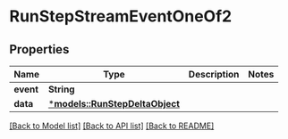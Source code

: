 # RunStepStreamEventOneOf2

## Properties
Name | Type | Description | Notes
------------ | ------------- | ------------- | -------------
**event** | **String** |  | 
**data** | [***models::RunStepDeltaObject**](RunStepDeltaObject.md) |  | 

[[Back to Model list]](../README.md#documentation-for-models) [[Back to API list]](../README.md#documentation-for-api-endpoints) [[Back to README]](../README.md)


